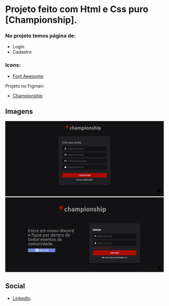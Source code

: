 # Projeto feito com Html e Css puro [Championship].

### No projeto temos página de:
* Login
* Cadastro

### Icons:
* [Font Awesome](https://fontawesome.com/) 

Projeto no Figman:
* [Championship](https://www.figma.com/file/Tq9NvpD1VR9xmTjmZoZJNP/ProjetoUsf?node-id=0%3A1)
## Imagens

![alt text](https://github.com/Christianmsousa/Championship/blob/main/Project-img/Cadastro.png)
![alt text](https://github.com/Christianmsousa/Championship/blob/main/Project-img/index.png)

## Social

* [LinkedIn](https://www.linkedin.com/in/christiansousaa/).


